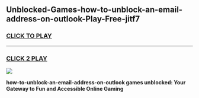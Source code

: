
## Unblocked-Games-how-to-unblock-an-email-address-on-outlook-Play-Free-jitf7
<h3>
<a href="https://premium76.site?title=how-to-unblock-an-email-address-on-outlook&ref=10A">CLICK TO PLAY</a></h3>
<hr>

<h3>
<a href="https://premium76.site?title=how-to-unblock-an-email-address-on-outlook&ref=10A">CLICK 2 PLAY</a>
  
</h3>

<a href="https://premium76.site?title=how-to-unblock-an-email-address-on-outlook&ref=10A"><img src="https://clearcache.store/games.png"></a>


**how-to-unblock-an-email-address-on-outlook games unblocked: Your Gateway to Fun and Accessible Online Gaming**
